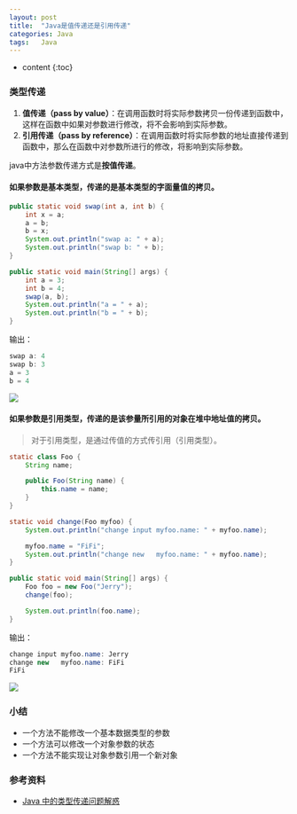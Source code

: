 ```yaml
---
layout: post
title:  "Java是值传递还是引用传递"
categories: Java
tags:   Java   
---
```


* content
{:toc}

### 类型传递

1. **值传递（pass by value）**：在调用函数时将实际参数拷贝一份传递到函数中，这样在函数中如果对参数进行修改，将不会影响到实际参数。
2. **引用传递（pass by reference）**：在调用函数时将实际参数的地址直接传递到函数中，那么在函数中对参数所进行的修改，将影响到实际参数。


java中方法参数传递方式是**按值传递**。  

#### 如果参数是**基本类型**，传递的是基本类型的字面量值的拷贝。 

```java
public static void swap(int a, int b) {
    int x = a;
    a = b;
    b = x;
    System.out.println("swap a: " + a);
    System.out.println("swap b: " + b);
}

public static void main(String[] args) {
    int a = 3;
    int b = 4;
    swap(a, b);
    System.out.println("a = " + a);
    System.out.println("b = " + b);
}
```

输出：

``` java 
swap a: 4
swap b: 3
a = 3
b = 4
```

![](https://blog-biezhi-me-1251171175.cos.ap-shanghai.myqcloud.com/public/images/2018/11/pass_by_value_1.png)

#### 如果参数是**引用类型**，传递的是该参量所引用的对象在堆中地址值的拷贝。 

>对于引用类型，是通过传值的方式传引用（引用类型）。 

``` java
static class Foo {
    String name;

    public Foo(String name) {
        this.name = name;
    }
}

static void change(Foo myfoo) {
    System.out.println("change input myfoo.name: " + myfoo.name);

    myfoo.name = "FiFi";
    System.out.println("change new   myfoo.name: " + myfoo.name);
}

public static void main(String[] args) {
    Foo foo = new Foo("Jerry");
    change(foo);

    System.out.println(foo.name);
}
```

输出：

``` java
change input myfoo.name: Jerry
change new   myfoo.name: FiFi
FiFi
```

![](https://blog-biezhi-me-1251171175.cos.ap-shanghai.myqcloud.com/public/images/2018/11/pass_by_value_2.png)

### 小结

- 一个方法不能修改一个基本数据类型的参数
- 一个方法可以修改一个对象参数的状态
- 一个方法不能实现让对象参数引用一个新对象

### 参考资料

- [Java 中的类型传递问题解惑](https://blog.biezhi.me/2018/11/java-pass-by-value.html)
